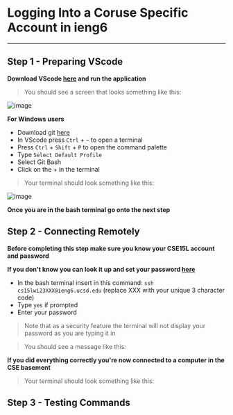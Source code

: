 # Logging Into a Coruse Specific Account in ieng6
---
## Step 1 - Preparing VScode
**Download VScode [here](https://code.visualstudio.com/) and run the application**
>You should see a screen that looks something like this:

![image](https://user-images.githubusercontent.com/122496316/211947322-6b4d52b0-59ba-45f0-ab53-8bae70b75190.png)

**For Windows users**
* Download git [here](https://gitforwindows.org/)
* In VScode press `Ctrl` + `~` to open a terminal
* Press `Ctrl` + `Shift` + `P` to open the command palette
* Type `Select Default Profile`
* Select Git Bash
* Click on the + in the terminal
>Your terminal should look something like this: 

![image](https://user-images.githubusercontent.com/122496316/211946116-17c4d8ea-7a3b-4e20-9dcd-50c1d9d03237.png)

**Once you are in the bash terminal go onto the next step**

## Step 2 - Connecting Remotely
**Before completing this step make sure you know your CSE15L account and password**

**If you don't know you can look it up and set your password [here](https://sdacs.ucsd.edu/~icc/index.php)**

* In the bash terminal insert in this command: `ssh cs15lwi23XXX@ieng6.ucsd.edu` (replace XXX with your unique 3 character code)
* Type `yes` if prompted
* Enter your password
> Note that as a security feature the terminal will not display your password as you are typing it in

> You should see a message like this:

**If you did everything correctly you're now connected to a computer in the CSE basement**

>Your terminal should look something like this:

## Step 3 - Testing Commands
